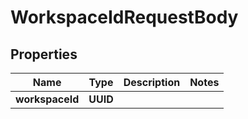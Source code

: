

# WorkspaceIdRequestBody


## Properties

| Name | Type | Description | Notes |
|------------ | ------------- | ------------- | -------------|
|**workspaceId** | **UUID** |  |  |



